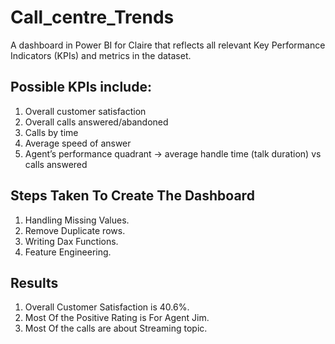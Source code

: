 # Call_centre_Trends
A dashboard in Power BI for Claire that reflects all relevant Key Performance Indicators (KPIs) and metrics in the dataset. 

## Possible KPIs include:

1. Overall customer satisfaction
2. Overall calls answered/abandoned
3. Calls by time
4. Average speed of answer
5. Agent’s performance quadrant -> average handle time (talk duration) vs calls answered

## Steps Taken To Create The Dashboard
1. Handling Missing Values.
2. Remove Duplicate rows.
3. Writing Dax Functions.
4. Feature Engineering.

## Results
1. Overall Customer Satisfaction is 40.6%.
2. Most Of the Positive Rating is For Agent Jim.
3. Most Of the calls are about Streaming topic.

